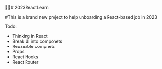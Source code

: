 🏳️‍🌈# 2023ReactLearn

#This is a brand new project to help unboarding a React-based job in 2023

Todo:
* Thinking in React
* Break UI into componets
* Reuseable compnets
* Props
* React Hooks
* React Router

